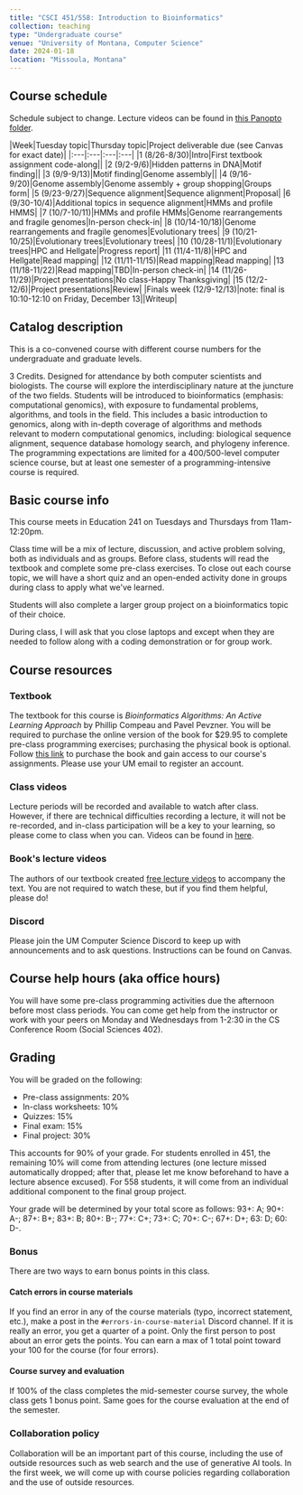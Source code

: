 ```yaml
---
title: "CSCI 451/558: Introduction to Bioinformatics"
collection: teaching
type: "Undergraduate course"
venue: "University of Montana, Computer Science"
date: 2024-01-18
location: "Missoula, Montana"
---
```


## Course schedule

Schedule subject to change. Lecture videos can be found in [this Panopto folder](https://umontana.hosted.panopto.com/Panopto/Pages/Sessions/List.aspx?folderID=a01a54a5-8239-4b2b-8d19-b1d40102d5bc).

|Week|Tuesday topic|Thursday topic|Project deliverable due (see Canvas for
exact date)|
|:---|:---|:---|:---|
|1 (8/26-8/30)|Intro|First textbook assignment code-along||
|2 (9/2-9/6)|Hidden patterns in DNA|Motif finding||
|3 (9/9-9/13)|Motif finding|Genome assembly||
|4 (9/16-9/20)|Genome assembly|Genome assembly + group shopping|Groups form|
|5 (9/23-9/27)|Sequence alignment|Sequence alignment|Proposal|
|6 (9/30-10/4)|Additional topics in sequence alignment|HMMs and profile HMMS|
|7 (10/7-10/11)|HMMs and profile HMMs|Genome rearrangements and fragile genomes|In-person check-in|
|8 (10/14-10/18)|Genome rearrangements and fragile genomes|Evolutionary trees|
|9 (10/21-10/25)|Evolutionary trees|Evolutionary trees|
|10 (10/28-11/1)|Evolutionary trees|HPC and Hellgate|Progress report|
|11 (11/4-11/8)|HPC and Hellgate|Read mapping|
|12 (11/11-11/15)|Read mapping|Read mapping|
|13 (11/18-11/22)|Read mapping|TBD|In-person check-in|
|14 (11/26-11/29)|Project presentations|No class-Happy Thanksgiving|
|15 (12/2-12/6)|Project presentations|Review|
|Finals week (12/9-12/13)|note: final is 10:10-12:10 on Friday, December 13||Writeup|

## Catalog description

This is a co-convened course with different course numbers for the undergraduate and graduate levels.

3 Credits. Designed for attendance by both computer scientists and biologists. The course will explore the interdisciplinary nature at the juncture of the two fields. Students will be introduced to bioinformatics (emphasis: computational genomics), with exposure to fundamental problems, algorithms, and tools in the field. This includes a basic introduction to genomics, along with in-depth coverage of algorithms and methods relevant to modern computational genomics, including: biological sequence alignment, sequence database homology search, and phylogeny inference. The programming expectations are limited for a 400/500-level computer science course, but at least one semester of a programming-intensive course is required.

## Basic course info

This course meets in Education 241 on Tuesdays and Thursdays from
11am-12:20pm.

Class time will be a mix of lecture, discussion, and active problem solving, both as
individuals and as groups. Before class, students will read the textbook
and complete some pre-class exercises. To close out each course topic, we will
have a short quiz and an open-ended activity done in groups during class to
apply what we've learned.

Students will also complete a larger group project on a bioinformatics topic of
their choice.

During class, I will ask that you close laptops and except
when they are needed to follow along with a coding demonstration or for group
work.

## Course resources

### Textbook

The textbook for this course is *Bioinformatics Algorithms: An Active Learning
Approach* by Phillip Compeau and Pavel Pevzner. You will be required to purchase the
online version of the book for $29.95 to complete pre-class programming exercises;
purchasing the physical book is optional. Follow [this link](https://cogniterra.org/course/465/promo) to purchase the book and gain access to our course's assignments. Please use your UM email to register an account.

### Class videos

Lecture periods will be recorded and available to watch after class. However, if there are
technical difficulties recording a lecture, it will not be re-recorded, and
in-class participation will be a key to your learning, so please come
to class when you can. Videos can be found in [here](https://umontana.hosted.panopto.com/Panopto/Pages/Sessions/List.aspx?folderID=a01a54a5-8239-4b2b-8d19-b1d40102d5bc).

### Book's lecture videos

The authors of our textbook created [free lecture videos](https://www.youtube.com/@bioinfalgorithms/playlists) to accompany the text.
You are not required to watch these, but if you find them helpful, please do!

### Discord

Please join the UM Computer Science Discord to keep up with announcements and
to ask questions. Instructions can be found on
Canvas.

## Course help hours (aka office hours)

You will have some pre-class programming activities due the afternoon before
most class periods. You can come get help from the instructor or work with your peers on
Monday and Wednesdays from 1-2:30 in the CS Conference Room (Social Sciences
402).

## Grading

You will be graded on the following:
* Pre-class assignments: 20%
* In-class worksheets: 10%
* Quizzes: 15%
* Final exam: 15%
* Final project: 30%

This accounts for 90% of your grade. For students enrolled in 451, the remaining
10% will come from attending lectures (one lecture missed automatically
dropped; after that, please let me know beforehand to have a lecture absence
excused). For 558 students, it will come from
an individual additional component to the final group project.

Your grade will be determined by your total score as follows:
93+: A; 90+: A-; 87+: B+; 83+: B; 80+: B-; 77+: C+; 73+: C; 70+: C-; 67+: D+; 63: D; 60: D-.

### Bonus

There are two ways to earn bonus points in this class.

#### Catch errors in course materials

If you find an error in any of the course materials (typo, incorrect statement, etc.), make a post in the `#errors-in-course-material` Discord channel.
If it is really an error, you get a
quarter of a point. Only the first person to post about an error gets the points. You can earn a max of 1 total point toward your 100 for the course (for four errors).

#### Course survey and evaluation

If 100% of the class completes the mid-semester course survey, the whole
class gets 1 bonus point. Same goes for the course evaluation at the end of the
semester.

### Collaboration policy

Collaboration will be an important part of this course, including the use of
outside resources such as web search and the use of generative AI tools. In the
first week, we will come up with course policies regarding collaboration and
the use of outside resources.
